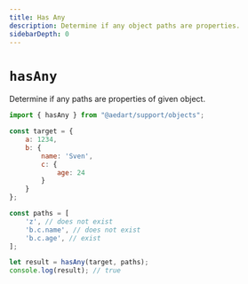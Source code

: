 ```yaml
---
title: Has Any
description: Determine if any object paths are properties.
sidebarDepth: 0
---
```


# `hasAny`

Determine if any paths are properties of given object.

```js
import { hasAny } from "@aedart/support/objects";

const target = {
    a: 1234,
    b: {
        name: 'Sven',
        c: {
            age: 24
        }
    }
};

const paths = [
    'z', // does not exist
    'b.c.name', // does not exist
    'b.c.age', // exist
];

let result = hasAny(target, paths);
console.log(result); // true
```